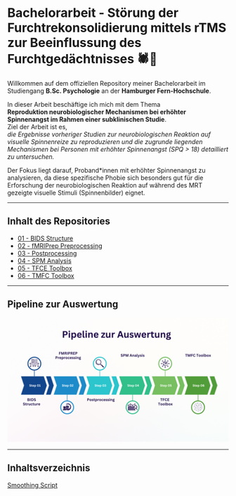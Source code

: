 # Bachelorarbeit - Störung der Furchtrekonsolidierung mittels rTMS zur Beeinflussung des Furchtgedächtnisses 🕷️🧲

Willkommen auf dem offiziellen Repository meiner Bachelorarbeit im Studiengang **B.Sc. Psychologie** an der **Hamburger Fern-Hochschule**.

In dieser Arbeit beschäftige ich mich mit dem Thema  
**Reproduktion neurobiologischer Mechanismen bei erhöhter Spinnenangst im Rahmen einer subklinischen Studie**.  
Ziel der Arbeit ist es,  
*die Ergebnisse vorheriger Studien zur neurobiologischen Reaktion auf visuelle Spinnenreize zu reproduzieren und die zugrunde liegenden Mechanismen bei Personen mit erhöhter Spinnenangst (SPQ > 18) detailliert zu untersuchen.*  

Der Fokus liegt darauf, Proband*innen mit erhöhter Spinnenangst zu analysieren, da diese spezifische Phobie sich besonders gut für die Erforschung der neurobiologischen Reaktion auf während des MRT gezeigte visuelle Stimuli (Spinnenbilder) eignet.


---

## Inhalt des Repositories


- [01 - BIDS Structure](./01%20-%20BIDS%20Structure)
- [02 - fMRIPrep Preprocessing](./02%20-%20fMRIPrep%20Preprocessing)
- [03 - Postprocessing](./03%20-%20Postprocessing)
- [04 - SPM Analysis](./04%20-%20SPM%20Analysis)
- [05 - TFCE Toolbox](./05%20-%20TFCE%20Toolbox)
- [06 - TMFC Toolbox](./06%20-%20TMFC%20Toolbox)



---

## Pipeline zur Auswertung 

![Infografik Pipeline](images/Infografik%20Pipeline.png)


---


## Inhaltsverzeichnis

[Smoothing Script](03%20-%20Postprocessing/smoothing_scriptneu.m)






